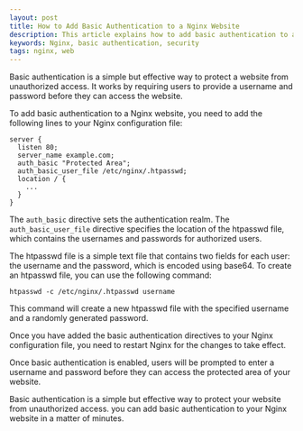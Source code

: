 ```yaml
---
layout: post
title: How to Add Basic Authentication to a Nginx Website
description: This article explains how to add basic authentication to a Nginx website.
keywords: Nginx, basic authentication, security
tags: nginx, web
---
```


Basic authentication is a simple but effective way to protect a website
from unauthorized access. It works by requiring users to provide a
username and password before they can access the website.

To add basic authentication to a Nginx website, you need to add the
following lines to your Nginx configuration file:

    server {
      listen 80;
      server_name example.com;
      auth_basic "Protected Area";
      auth_basic_user_file /etc/nginx/.htpasswd;
      location / {
        ...
      }
    }

The `auth_basic` directive sets the authentication realm. The
`auth_basic_user_file` directive specifies the location of the htpasswd
file, which contains the usernames and passwords for authorized users.

The htpasswd file is a simple text file that contains two fields for
each user: the username and the password, which is encoded using base64.
To create an htpasswd file, you can use the following command:

    htpasswd -c /etc/nginx/.htpasswd username

This command will create a new htpasswd file with the specified username
and a randomly generated password.

Once you have added the basic authentication directives to your Nginx
configuration file, you need to restart Nginx for the changes to take
effect.

Once basic authentication is enabled, users will be prompted to enter a
username and password before they can access the protected area of your
website.

Basic authentication is a simple but effective way to protect your
website from unauthorized access. you can add basic authentication to
your Nginx website in a matter of minutes.

